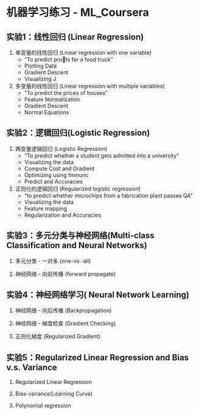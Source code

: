 # 机器学习练习 - ML_Coursera


## 实验1：线性回归 (Linear Regression)
1. 单变量的线性回归 (Linear regression with one variable)
    - "To predict prots for a food truck"
    - Plotting Data
    - Gradient Descent
    - Visualizing J
2. 多变量的线性回归  (Linear regression with multiple variables)
    - "To predict the prices of houses"
    - Feature Normalization
    - Gradient Descent
    - Normal Equations

## 实验2：逻辑回归(Logistic Regression)
1. 两变量逻辑回归 (Logistic Regression)
    - "To predict whether a student gets admitted into a university"
    - Visualizing the data
    - Compute Cost and Gradient
    - Optimizing using fminunc
    - Predict and Accuracies
2. 正则化的逻辑回归 (Regularized logistic regression)
    - "to predict whether microchips from a fabrication plant passes QA"
    - Visualizing the data
    - Feature mapping
    - Regularization and Accuracies

## 实验3：多元分类与神经网络(Multi-class Classification and Neural Networks)

1. 多元分类 - 一对多 (one-vs.-all)

2. 神经网络 - 向前传播 (forward propagate)

## 实验4：神经网络学习( Neural Network Learning)

1. 神经网络 - 向后传播 (Backpropagation)

2. 神经网络 - 梯度检查 (Gradient Checking)

3. 正则化梯度 (Regularized Gradient)

## 实验5：Regularized Linear Regression and Bias v.s. Variance

1. Regularized Linear Regression

2. Bias-variance(Learning Curve)

3. Polynomial regression